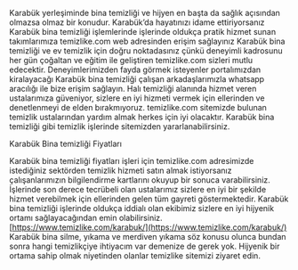 Karabük yerleşiminde bina temizliği ve hijyen en başta da sağlık açısından olmazsa olmaz bir konudur. Karabük’da hayatınızı idame ettiriyorsanız Karabük bina temizliği işlemlerinde işlerinde oldukça pratik hizmet sunan takımlarımıza temizlike.com web adresinden erişim sağlayınız Karabük bina temizliği ve ev temizlik için doğru noktadasınız çünkü deneyimli kadrosunu her gün çoğaltan ve eğitim ile geliştiren temizlike.com sizleri mutlu edecektir. Deneyimlerimizden fayda görmek isteyenler portalımızdan kiralayacağı Karabük bina temizliği çalışan arkadaşlarımızla whatsapp aracılığı ile bize erişim sağlayın. Halı temizliği alanında hizmet veren ustalarımıza güveniyor, sizlere en iyi hizmeti vermek için ellerinden ve denetlenmeyi de elden bırakmıyoruz.
temizlike.com sitemizde bulunan temizlik ustalarından yardım almak herkes için iyi olacaktır. Karabük bina temizliği gibi temizlik işlerinde sitemizden yararlanabilirsiniz.

Karabük Bina temizliği Fiyatları

Karabük bina temizliği fiyatları işleri için temizlike.com adresimizde istediğiniz sektörden temizlik hizmeti satın almak istiyorsanız çalışanlarımızın bilgilendirme kartlarını okuyup bir sonuca varabilirsiniz. İşlerinde son derece tecrübeli olan ustalarımız sizlere en iyi bir şekilde hizmet verebilmek için ellerinden gelen tüm gayreti göstermektedir. Karabük bina temizliği işlerinde oldukça iddialı olan ekibimiz sizlere en iyi hijyenik ortamı sağlayacağından emin olabilirsiniz.
[https://www.temizlike.com/karabuk/](https://www.temizlike.com/karabuk/) Karabük bina silme, yıkama ve merdiven yıkama söz konusu olunca bundan sonra hangi temizlikçiye ihtiyacım var demenize de gerek yok. Hijyenik bir ortama sahip olmak niyetinden olanlar temizlike sitemizi ziyaret edin.
